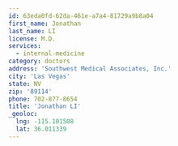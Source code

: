 ```yaml
---
id: 63eda0fd-62da-461e-a7a4-81729a9b8a04
first_name: Jonathan
last_name: LI
license: M.D.
services:
  - internal-medicine
category: doctors
address: 'Southwest Medical Associates, Inc.'
city: 'Las Vegas'
state: NV
zip: '89114'
phone: 702-877-8654
title: 'Jonathan LI'
_geoloc:
  lng: -115.101508
  lat: 36.011339
---
```

